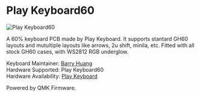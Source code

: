 # Play Keyboard60

![Play Keyboard60](https://i.imgur.com/3pvC6I4.png)

A 60% keyboard PCB made by Play Keyboard.
It supports stantard GH60 layouts and mutultiple layouts like arrows, 2u shift, minila, etc.
Fitted with all stock GH60 cases, with WS2812 RGB underglow.

Keyboard Maintainer: [Barry Huang](https://github.com/yj7272098)  
Hardware Supported: Play Keyboard60  
Hardware Availability: [Play Keyboard](http://playkeyboard.qdm.com.tw/)

Powered by QMK Firmware.